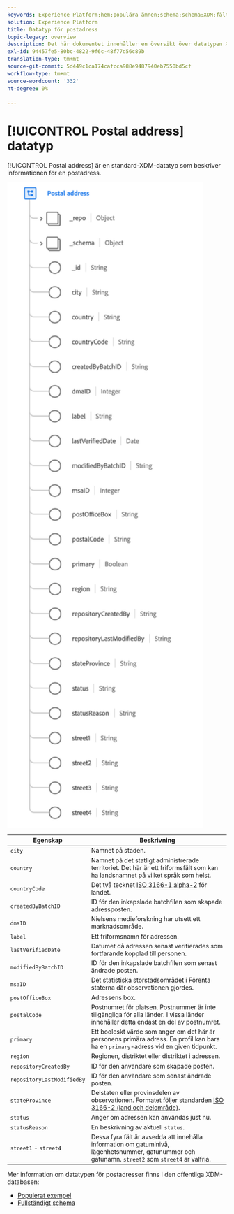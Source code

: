 ```yaml
---
keywords: Experience Platform;hem;populära ämnen;schema;schema;XDM;fält;scheman;scheman;scheman;adress;xdm:address;datatyp;datatyp;datatyp;data type;
solution: Experience Platform
title: Datatyp för postadress
topic-legacy: overview
description: Det här dokumentet innehåller en översikt över datatypen XDM för postadress.
exl-id: 94457fe5-80bc-4822-9f6c-48f77d56c89b
translation-type: tm+mt
source-git-commit: 5d449c1ca174cafcca988e9487940eb7550bd5cf
workflow-type: tm+mt
source-wordcount: '332'
ht-degree: 0%

---
```


# [!UICONTROL Postal address] datatyp

[!UICONTROL Postal address] är en standard-XDM-datatyp som beskriver informationen för en postadress.

<img src="../images/data-types/postal-address.png" width="450" /><br />

| Egenskap | Beskrivning |
| --- | --- |
| `city` | Namnet på staden. |
| `country` | Namnet på det statligt administrerade territoriet. Det här är ett friformsfält som kan ha landsnamnet på vilket språk som helst. |
| `countryCode` | Det två tecknet <a href="https://datahub.io/core/country-list">ISO 3166-1 alpha-2</a> för landet. |
| `createdByBatchID` | ID för den inkapslade batchfilen som skapade adressposten. |
| `dmaID` | Nielsens medieforskning har utsett ett marknadsområde. |
| `label` | Ett friformsnamn för adressen. |
| `lastVerifiedDate` | Datumet då adressen senast verifierades som fortfarande kopplad till personen. |
| `modifiedByBatchID` | ID för den inkapslade batchfilen som senast ändrade posten. |
| `msaID` | Det statistiska storstadsområdet i Förenta staterna där observationen gjordes. |
| `postOfficeBox` | Adressens box. |
| `postalCode` | Postnumret för platsen. Postnummer är inte tillgängliga för alla länder. I vissa länder innehåller detta endast en del av postnumret. |
| `primary` | Ett booleskt värde som anger om det här är personens primära adress. En profil kan bara ha en `primary`-adress vid en given tidpunkt. |
| `region` | Regionen, distriktet eller distriktet i adressen. |
| `repositoryCreatedBy` | ID för den användare som skapade posten. |
| `repositoryLastModifiedBy` | ID för den användare som senast ändrade posten. |
| `stateProvince` | Delstaten eller provinsdelen av observationen. Formatet följer standarden [ISO 3166-2 (land och delområde)](http://www.unece.org/cefact/locode/subdivisions.html). |
| `status` | Anger om adressen kan användas just nu. |
| `statusReason` | En beskrivning av aktuell `status`. |
| `street1` - `street4` | Dessa fyra fält är avsedda att innehålla information om gatuminivå, lägenhetsnummer, gatunummer och gatunamn. `street2` som  `street4` är valfria. |

Mer information om datatypen för postadresser finns i den offentliga XDM-databasen:

* [Populerat exempel](https://github.com/adobe/xdm/blob/master/components/datatypes/address.example.1.json)
* [Fullständigt schema](https://github.com/adobe/xdm/blob/master/components/datatypes/address.schema.json)
